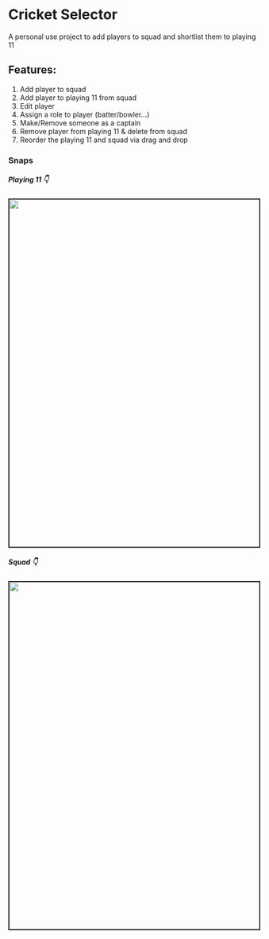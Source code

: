 # Cricket Selector

A personal use project to add players to squad and shortlist them to playing 11

## Features:

1. Add player to squad
2. Add player to playing 11 from squad
3. Edit player
4. Assign a role to player (batter/bowler...)
5. Make/Remove someone as a captain
6. Remove player from playing 11 & delete from squad
7. Reorder the playing 11 and squad via drag and drop


### Snaps

##### Playing 11 👇
<image src="./docs/snaps/playing-11.png" border="2px solid" width="700px">

##### Squad 👇
<image src="./docs/snaps/squad.png" border="2px solid" width="700px">